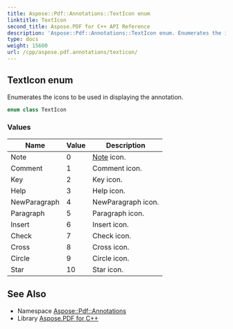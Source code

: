 ```yaml
---
title: Aspose::Pdf::Annotations::TextIcon enum
linktitle: TextIcon
second_title: Aspose.PDF for C++ API Reference
description: 'Aspose::Pdf::Annotations::TextIcon enum. Enumerates the icons to be used in displaying the annotation in C++.'
type: docs
weight: 15600
url: /cpp/aspose.pdf.annotations/texticon/
---
```

## TextIcon enum


Enumerates the icons to be used in displaying the annotation.

```cpp
enum class TextIcon
```

### Values

| Name | Value | Description |
| --- | --- | --- |
| Note | 0 | [Note](../../aspose.pdf/note/) icon. |
| Comment | 1 | Comment icon. |
| Key | 2 | Key icon. |
| Help | 3 | Help icon. |
| NewParagraph | 4 | NewParagraph icon. |
| Paragraph | 5 | Paragraph icon. |
| Insert | 6 | Insert icon. |
| Check | 7 | Check icon. |
| Cross | 8 | Cross icon. |
| Circle | 9 | Circle icon. |
| Star | 10 | Star icon. |

## See Also

* Namespace [Aspose::Pdf::Annotations](../)
* Library [Aspose.PDF for C++](../../)
